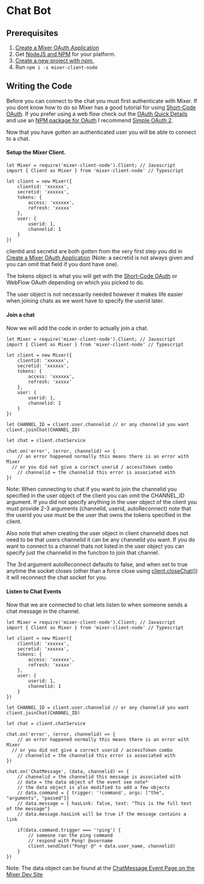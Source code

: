 # Chat Bot

## Prerequisites
1. [Create a Mixer OAuth Application](https://mixer.com/lab/oauth)
2. Get [NodeJS and NPM](https://nodejs.org/en/) for your platform.
3. [Create a new project with npm.](https://docs.npmjs.com/cli/init)
4. Run `npm i -s mixer-client-node`

## Writing the Code
Before you can connect to the chat you must first authenticate with Mixer. If you dont know how to do so Mixer has a good tutorial for using [Short-Code OAuth](https://dev.mixer.com/reference/oauth/shortcodeauth). If you prefer using a web flow check out the [OAuth Quick Details](https://dev.mixer.com/reference/oauth/quickdetails) and use an [NPM package for OAuth](https://www.npmjs.com/search?q=oauth) I recommend [Simple OAuth 2](https://www.npmjs.com/package/simple-oauth2).

Now that you have gotten an authenticated user you will be able to connect to a chat.

#### Setup the Mixer Client.
```
let Mixer = require('mixer-client-node').Client; // Javascript
import { Client as Mixer } from 'mixer-client-node' // Typescript

let client = new Mixer({
	clientid: 'xxxxxx',
	secretid: 'xxxxxx',
	tokens: {
		access: 'xxxxxx',
		refresh: 'xxxxx'
	},
	user: {
		userid: 1,
		channelid: 1
	}
})
```
clientid and secretid are both gotten from the very first step you did in [Create a Mixer OAuth Application](https://mixer.com/lab/oauth) (Note: a secretid is not always given and you can omit that field if you dont have one).

The tokens object is what you will get with the [Short-Code OAuth](https://dev.mixer.com/reference/oauth/shortcodeauth) or WebFlow OAuth depending on which you picked to do.

The user object is not necessarily needed however it makes life easier when joining chats as we wont have to specify the userid later.

#### Join a chat
Now we will add the code in order to actually join a chat.
```
let Mixer = require('mixer-client-node').Client; // Javascript
import { Client as Mixer } from 'mixer-client-node' // Typescript

let client = new Mixer({
	clientid: 'xxxxxx',
	secretid: 'xxxxxx',
	tokens: {
		access: 'xxxxxx',
		refresh: 'xxxxx'
	},
	user: {
		userid: 1,
		channelid: 1
	}
})

let CHANNEL_ID = client.user.channelid // or any channelid you want
client.joinChat(CHANNEL_ID)

let chat = client.chatService

chat.on('error', (error, channelid) => {
	// an error happened normally this means there is an error with Mixer
  // or you did not give a correct userid / accessToken combo
	// channelid = the channelid this error is associated with
})
```

Note: When connecting to chat if you want to join the channelid you specified in the user object of the client you can omit the CHANNEL_ID argument. If you did not specify anything in the user object of the client you must provide 2-3 arguments (channelid, userid, autoReconnect) note that the userid you use must be the user that owns the tokens specified in the client.

Also note that when creating the user object in client channelid does not need to be that users channelid it can be any channelid you want. If you do want to connect to a channel thats not listed in the user object you can specify just the channelid in the function to join that channel.

The 3rd argument autoReconnect defaults to false, and when set to true anytime the socket closes (other than a force close using [client.closeChat()](https://www.npmjs.com/package/mixer-client-node#close-connection-to-chat)) it will reconnect the chat socket for you.

#### Listen to Chat Events
Now that we are connected to chat lets listen to when someone sends a chat message in the channel.
```
let Mixer = require('mixer-client-node').Client; // Javascript
import { Client as Mixer } from 'mixer-client-node' // Typescript

let client = new Mixer({
	clientid: 'xxxxxx',
	secretid: 'xxxxxx',
	tokens: {
		access: 'xxxxxx',
		refresh: 'xxxxx'
	},
	user: {
		userid: 1,
		channelid: 1
	}
})

let CHANNEL_ID = client.user.channelid // or any channelid you want
client.joinChat(CHANNEL_ID)

let chat = client.chatService

chat.on('error', (error, channelid) => {
	// an error happened normally this means there is an error with Mixer
  // or you did not give a correct userid / accessToken combo
	// channelid = the channelid this error is associated with
})

chat.on('ChatMessage', (data, channelid) => {
	// channelid = the channelid this message is associated with
	// data = the data object of the event see note*
	// the data object is also modified to add a few objects
	// data.command = { trigger: '!command', args: ["the", "arguments", "passed"]}
	// data.message = { hasLink: false, text: "This is the full text of the message"}
	// data.message.hasLink will be true if the message contains a link

	if(data.command.trigger === '!ping') {
		// someone ran the ping command
		// respond with Pong! @username
		client.sendChat("Pong! @" + data.user_name, channelid)
	}
})
```
Note: The data object can be found at the [ChatMessage Event Page on the Mixer Dev Site](https://dev.mixer.com/reference/chat/events/chatmessage)
